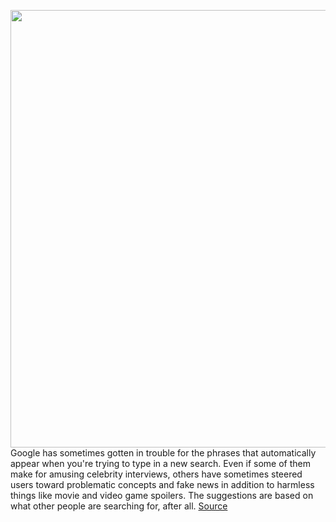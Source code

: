 <img src='https://cdn.vox-cdn.com/thumbor/awZj6Ly26k5DL99sM1Zsui8Mgao=/0x0:2040x1360/1200x800/filters:focal(857x517:1183x843)/cdn.vox-cdn.com/uploads/chorus_image/image/67386081/acastro_180427_1777_0001.0.jpg' width='700px' /><br/>
Google has sometimes gotten in trouble for the phrases that automatically appear when you're trying to type in a new search. Even if some of them make for amusing celebrity interviews, others have sometimes steered users toward problematic concepts and fake news in addition to harmless things like movie and video game spoilers. The suggestions are based on what other people are searching for, after all.
<a href='https://www.theverge.com/2020/9/10/21431214/google-search-autocomplete-suggestion-policy-change-2020-election'> Source <a/>